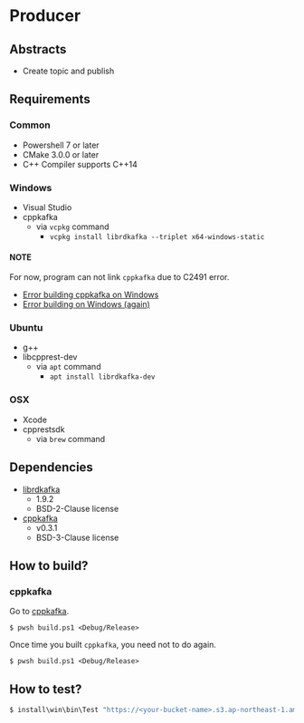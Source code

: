 # Producer

## Abstracts

* Create topic and publish

## Requirements

### Common

* Powershell 7 or later
* CMake 3.0.0 or later
* C++ Compiler supports C++14

### Windows

* Visual Studio
* cppkafka
  * via `vcpkg` command
    * `vcpkg install librdkafka --triplet x64-windows-static`

#### NOTE

For now, program can not link `cppkafka` due to C2491 error.

* [Error building cppkafka on Windows](https://github.com/mfontanini/cppkafka/issues/10)
* [Error building on Windows (again)](https://github.com/mfontanini/cppkafka/issues/255)

### Ubuntu

* g++
* libcpprest-dev
  * via `apt` command
    * `apt install librdkafka-dev`

### OSX

* Xcode
* cpprestsdk
  * via `brew` command

## Dependencies

* [librdkafka](https://github.com/confluentinc/librdkafka)
  * 1.9.2
  * BSD-2-Clause license
* [cppkafka](https://github.com/mfontanini/cppkafka)
  * v0.3.1
  * BSD-3-Clause license

## How to build?

### cppkafka

Go to [cppkafka](../cppkafka).

````shell
$ pwsh build.ps1 <Debug/Release>
````

Once time you built `cppkafka`, you need not to do again.



````shell
$ pwsh build.ps1 <Debug/Release>
````

## How to test?

````bat
$ install\win\bin\Test "https://<your-bucket-name>.s3.ap-northeast-1.amazonaws.com/lenna.jpg?X-Amz-Algorithm=AWS4-HMAC-SHA256&X-Amz-Credential=XXXXXXXXXXXXXXXXXXX%2F20230218%2Fap-northeast-1%2Fs3%2Faws4_request&X-Amz-Date=20230218T134137Z&X-Amz-Expires=600&X-Amz-SignedHeaders=host&X-Amz-Signature=4b5d4337e3ca087ec5526335d8081e2620c2de4466aac56b6361e63a4939ca0e" install\win\bin\lenna.jpg  
````